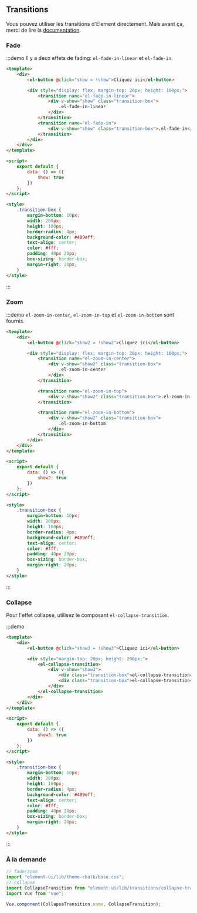 ## Transitions

Vous pouvez utiliser les transitions d'Element directement. Mais avant ça, merci de lire la [documentation](https://vuejs.org/v2/api/#transition).

### Fade

:::demo Il y a deux effets de fading: `el-fade-in-linear` et `el-fade-in`.

```html
<template>
	<div>
		<el-button @click="show = !show">Cliquez ici</el-button>

		<div style="display: flex; margin-top: 20px; height: 100px;">
			<transition name="el-fade-in-linear">
				<div v-show="show" class="transition-box">
					.el-fade-in-linear
				</div>
			</transition>
			<transition name="el-fade-in">
				<div v-show="show" class="transition-box">.el-fade-in</div>
			</transition>
		</div>
	</div>
</template>

<script>
	export default {
		data: () => ({
			show: true
		})
	};
</script>

<style>
	.transition-box {
		margin-bottom: 10px;
		width: 200px;
		height: 100px;
		border-radius: 4px;
		background-color: #409eff;
		text-align: center;
		color: #fff;
		padding: 40px 20px;
		box-sizing: border-box;
		margin-right: 20px;
	}
</style>
```

:::

### Zoom

:::demo `el-zoom-in-center`, `el-zoom-in-top` et `el-zoom-in-bottom` sont fournis.

```html
<template>
	<div>
		<el-button @click="show2 = !show2">Cliquez ici</el-button>

		<div style="display: flex; margin-top: 20px; height: 100px;">
			<transition name="el-zoom-in-center">
				<div v-show="show2" class="transition-box">
					.el-zoom-in-center
				</div>
			</transition>

			<transition name="el-zoom-in-top">
				<div v-show="show2" class="transition-box">.el-zoom-in-top</div>
			</transition>

			<transition name="el-zoom-in-bottom">
				<div v-show="show2" class="transition-box">
					.el-zoom-in-bottom
				</div>
			</transition>
		</div>
	</div>
</template>

<script>
	export default {
		data: () => ({
			show2: true
		})
	};
</script>

<style>
	.transition-box {
		margin-bottom: 10px;
		width: 200px;
		height: 100px;
		border-radius: 4px;
		background-color: #409eff;
		text-align: center;
		color: #fff;
		padding: 40px 20px;
		box-sizing: border-box;
		margin-right: 20px;
	}
</style>
```

:::

### Collapse

Pour l'effet collapse, utilisez le composant `el-collapse-transition`.

:::demo

```html
<template>
	<div>
		<el-button @click="show3 = !show3">Cliquez ici</el-button>

		<div style="margin-top: 20px; height: 200px;">
			<el-collapse-transition>
				<div v-show="show3">
					<div class="transition-box">el-collapse-transition</div>
					<div class="transition-box">el-collapse-transition</div>
				</div>
			</el-collapse-transition>
		</div>
	</div>
</template>

<script>
	export default {
		data: () => ({
			show3: true
		})
	};
</script>

<style>
	.transition-box {
		margin-bottom: 10px;
		width: 200px;
		height: 100px;
		border-radius: 4px;
		background-color: #409eff;
		text-align: center;
		color: #fff;
		padding: 40px 20px;
		box-sizing: border-box;
		margin-right: 20px;
	}
</style>
```

:::

### À la demande

```js
// fade/zoom
import "element-ui/lib/theme-chalk/base.css";
// collapse
import CollapseTransition from "element-ui/lib/transitions/collapse-transition";
import Vue from "vue";

Vue.component(CollapseTransition.name, CollapseTransition);
```
